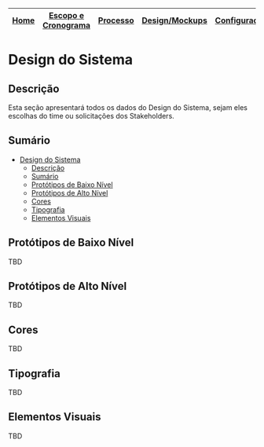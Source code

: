 | [Home](home) | [Escopo e Cronograma](escopo) | [Processo](processo) | [**Design/Mockups**](design_mockups) | [Configuração](configuracao) | [Arquitetura](arquitetura) | [Código](codigo) | [BD](banco_dados) | [Qualidade](qualidade) | [Utilização](utilizacao) |
| :----------: | :---------------------------: | :------------------: | :------------------: | :--------------------------: | :------------------------: | :--------------: | :---------------: | :--------------------: | :----------------------: |

# Design do Sistema

## Descrição

Esta seção apresentará todos os dados do Design do Sistema, sejam eles escolhas do time ou solicitações dos Stakeholders.

## Sumário

- [Design do Sistema](#design-do-sistema)
  - [Descrição](#descrição)
  - [Sumário](#sumário)
  - [Protótipos de Baixo Nível](#protótipos-de-baixo-nível)
  - [Protótipos de Alto Nível](#protótipos-de-alto-nível)
  - [Cores](#cores)
  - [Tipografia](#tipografia)
  - [Elementos Visuais](#elementos-visuais)

## Protótipos de Baixo Nível

TBD

## Protótipos de Alto Nível

TBD

## Cores

TBD

## Tipografia

TBD

## Elementos Visuais

TBD
